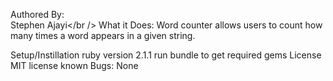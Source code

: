 Authored By:<br />
  Stephen Ajayi</br />
What it Does:
  Word counter allows users to count how many times a word appears in a given string.

Setup/Instillation 
  ruby version 2.1.1
  run bundle to get required gems 
License
  MIT license
known Bugs:
  None